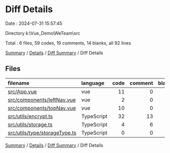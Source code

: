 # Diff Details

Date : 2024-07-31 15:57:45

Directory k:\\Vue_Demo\\WeTeam\\src

Total : 6 files,  59 codes, 19 comments, 14 blanks, all 92 lines

[Summary](results.md) / [Details](details.md) / [Diff Summary](diff.md) / Diff Details

## Files
| filename | language | code | comment | blank | total |
| :--- | :--- | ---: | ---: | ---: | ---: |
| [src/App.vue](/src/App.vue) | vue | 11 | 0 | 2 | 13 |
| [src/components/leftNav.vue](/src/components/leftNav.vue) | vue | 2 | 0 | 2 | 4 |
| [src/components/topNav.vue](/src/components/topNav.vue) | vue | 10 | 0 | 4 | 14 |
| [src/utils/encrypt.ts](/src/utils/encrypt.ts) | TypeScript | 32 | 13 | 7 | 52 |
| [src/utils/storage.ts](/src/utils/storage.ts) | TypeScript | 4 | 6 | 0 | 10 |
| [src/utils/type/storageType.ts](/src/utils/type/storageType.ts) | TypeScript | 0 | 0 | -1 | -1 |

[Summary](results.md) / [Details](details.md) / [Diff Summary](diff.md) / Diff Details